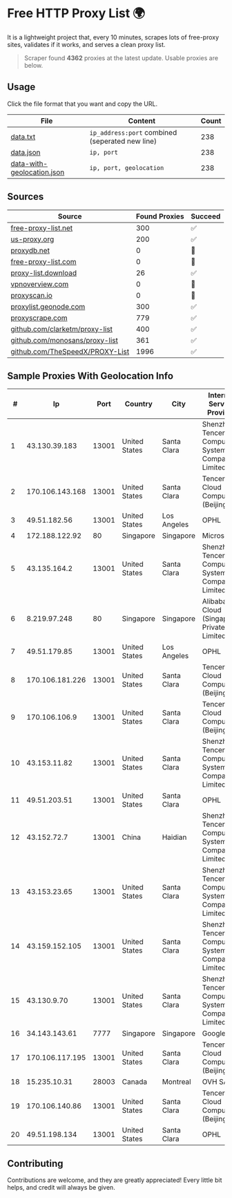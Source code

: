 
# Free HTTP Proxy List 🌍

It is a lightweight project that, every 10 minutes, scrapes lots of free-proxy sites, validates if it works, and serves a clean proxy list.


> Scraper found **4362** proxies at the latest update. Usable proxies are below.

## Usage

Click the file format that you want and copy the URL.


|File|Content|Count|
|----|-------|-----|
|[data.txt](https://raw.githubusercontent.com/themiralay/Proxy-List-World/master/data.txt)|`ip_address:port` combined (seperated new line)|238|
|[data.json](https://raw.githubusercontent.com/themiralay/Proxy-List-World/master/data.json)|`ip, port`|238|
|[data-with-geolocation.json](https://raw.githubusercontent.com/themiralay/Proxy-List-World/master/data-with-geolocation.json)|`ip, port, geolocation`|238|

## Sources

|Source|Found Proxies|Succeed|
|------|-------------|-------|
|[free-proxy-list.net](https://free-proxy-list.net)|300|✅|
|[us-proxy.org](https://www.us-proxy.org)|200|✅|
|[proxydb.net](http://proxydb.net)|0|🚫|
|[free-proxy-list.com](https://free-proxy-list.com/?page=&port=&type%5B%5D=http&type%5B%5D=https&up_time=0&search=Search)|0|🚫|
|[proxy-list.download](https://www.proxy-list.download/HTTP)|26|✅|
|[vpnoverview.com](https://vpnoverview.com/privacy/anonymous-browsing/free-proxy-servers)|0|🚫|
|[proxyscan.io](https://www.proxyscan.io)|0|🚫|
|[proxylist.geonode.com](https://proxylist.geonode.com/api/proxy-list?limit=300&page=1&sort_by=lastChecked&sort_type=desc&protocols=http,https)|300|✅|
|[proxyscrape.com](https://api.proxyscrape.com/v2/?request=displayproxies&protocol=http&timeout=10000&country=all&ssl=all&anonymity=all)|779|✅|
|[github.com/clarketm/proxy-list](https://raw.githubusercontent.com/clarketm/proxy-list/master/proxy-list-raw.txt)|400|✅|
|[github.com/monosans/proxy-list](https://raw.githubusercontent.com/monosans/proxy-list/main/proxies/http.txt)|361|✅|
|[github.com/TheSpeedX/PROXY-List](https://raw.githubusercontent.com/TheSpeedX/PROXY-List/master/http.txt)|1996|✅|


## Sample Proxies With Geolocation Info

|#|Ip|Port|Country|City|Internet Service Provider|
|-|--|----|-------|----|-------------------------|
|1|43.130.39.183|13001|United States|Santa Clara|Shenzhen Tencent Computer Systems Company Limited|
|2|170.106.143.168|13001|United States|Santa Clara|Tencent Cloud Computing (Beijing) Co|
|3|49.51.182.56|13001|United States|Los Angeles|OPHL|
|4|172.188.122.92|80|Singapore|Singapore|Microsoft|
|5|43.135.164.2|13001|United States|Santa Clara|Shenzhen Tencent Computer Systems Company Limited|
|6|8.219.97.248|80|Singapore|Singapore|Alibaba Cloud (Singapore) Private Limited|
|7|49.51.179.85|13001|United States|Los Angeles|OPHL|
|8|170.106.181.226|13001|United States|Santa Clara|Tencent Cloud Computing (Beijing) Co|
|9|170.106.106.9|13001|United States|Santa Clara|Tencent Cloud Computing (Beijing) Co|
|10|43.153.11.82|13001|United States|Santa Clara|Shenzhen Tencent Computer Systems Company Limited|
|11|49.51.203.51|13001|United States|Santa Clara|OPHL|
|12|43.152.72.7|13001|China|Haidian|Shenzhen Tencent Computer Systems Company Limited|
|13|43.153.23.65|13001|United States|Santa Clara|Shenzhen Tencent Computer Systems Company Limited|
|14|43.159.152.105|13001|United States|Santa Clara|Shenzhen Tencent Computer Systems Company Limited|
|15|43.130.9.70|13001|United States|Santa Clara|Shenzhen Tencent Computer Systems Company Limited|
|16|34.143.143.61|7777|Singapore|Singapore|Google LLC|
|17|170.106.117.195|13001|United States|Santa Clara|Tencent Cloud Computing (Beijing) Co|
|18|15.235.10.31|28003|Canada|Montreal|OVH SAS|
|19|170.106.140.86|13001|United States|Santa Clara|Tencent Cloud Computing (Beijing) Co|
|20|49.51.198.134|13001|United States|Santa Clara|OPHL|



## Contributing

Contributions are welcome, and they are greatly appreciated! Every
little bit helps, and credit will always be given.

